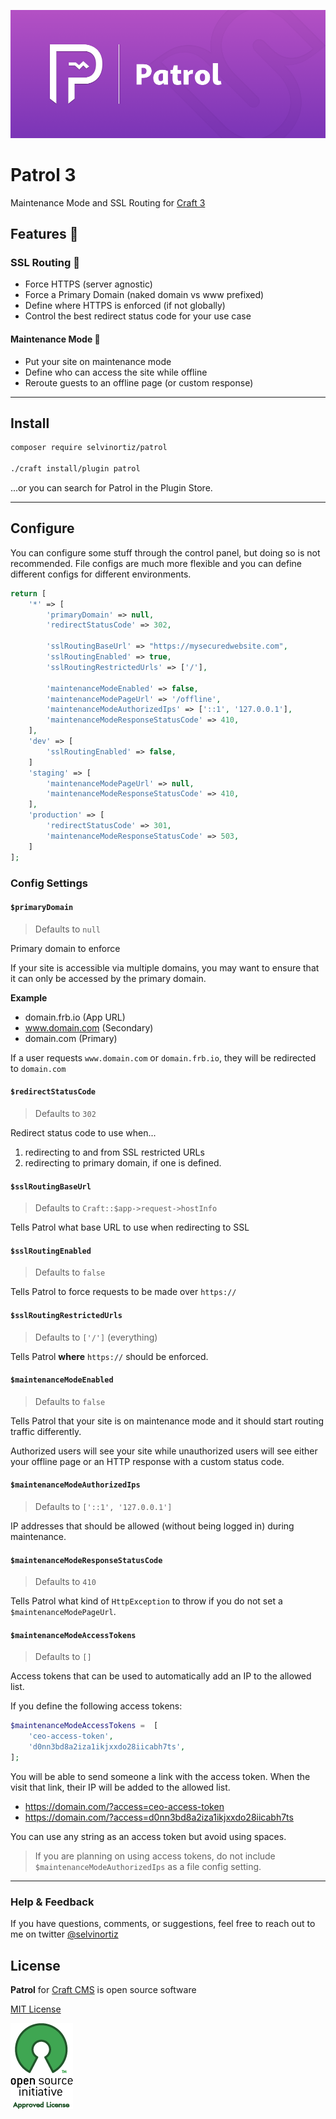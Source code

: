 
![Patrol](resources/img/Patrol3.png)

# Patrol 3
Maintenance Mode and SSL Routing for [Craft 3][craft]

## Features 🚀

### SSL Routing 👮‍
- Force HTTPS (server agnostic)
- Force a Primary Domain (naked domain vs www prefixed)
- Define where HTTPS is enforced (if not globally)
- Control the best redirect status code for your use case

#### Maintenance Mode 🚧
- Put your site on maintenance mode
- Define who can access the site while offline
- Reroute guests to an offline page (or custom response)

---

## Install
```bash
composer require selvinortiz/patrol

./craft install/plugin patrol
```

...or you can search for Patrol in the Plugin Store.

---

## Configure
You can configure some stuff through the control panel, but doing so is not recommended. File configs are much more flexible and you can define different configs for different environments.

```php
return [
    '*' => [
        'primaryDomain' => null,
        'redirectStatusCode' => 302,

        'sslRoutingBaseUrl' => "https://mysecuredwebsite.com",
        'sslRoutingEnabled' => true,
        'sslRoutingRestrictedUrls' => ['/'],

        'maintenanceModeEnabled' => false,
        'maintenanceModePageUrl' => '/offline',
        'maintenanceModeAuthorizedIps' => ['::1', '127.0.0.1'],
        'maintenanceModeResponseStatusCode' => 410,
    ],
    'dev' => [
        'sslRoutingEnabled' => false,
    ]
    'staging' => [
        'maintenanceModePageUrl' => null,
        'maintenanceModeResponseStatusCode' => 410,
    ],
    'production' => [
        'redirectStatusCode' => 301,
        'maintenanceModeResponseStatusCode' => 503,
    ]
];

```

### Config Settings

#### `$primaryDomain`
> Defaults to `null`

Primary domain to enforce

If your site is accessible via multiple domains,
you may want to ensure that it can only be accessed by the primary domain.

**Example**
- domain.frb.io (App URL)
- www.domain.com (Secondary)
- domain.com (Primary)

If a user requests `www.domain.com` or `domain.frb.io`, they will be redirected to `domain.com`

#### `$redirectStatusCode`
> Defaults to `302`

Redirect status code to use when...
1. redirecting to and from SSL restricted URLs
2. redirecting to primary domain, if one is defined.

#### `$sslRoutingBaseUrl`
> Defaults to `Craft::$app->request->hostInfo`

Tells Patrol what base URL to use when redirecting to SSL

#### `$sslRoutingEnabled`
> Defaults to `false`

Tells Patrol to force requests to be made over `https://`

#### `$sslRoutingRestrictedUrls`
> Defaults to `['/']` (everything)

Tells Patrol **where** `https://` should be enforced.

#### `$maintenanceModeEnabled`
> Defaults to `false`

Tells Patrol that your site is on maintenance mode and it should start routing traffic differently.

Authorized users will see your site while unauthorized users will see either your offline page or an HTTP response with a custom status code.

#### `$maintenanceModeAuthorizedIps`
> Defaults to `['::1', '127.0.0.1']`

IP addresses that should be allowed (without being logged in) during maintenance.

#### `$maintenanceModeResponseStatusCode`
> Defaults to `410`

Tells Patrol what kind of `HttpException` to throw if you do not set a `$maintenanceModePageUrl`.

#### `$maintenanceModeAccessTokens`
> Defaults to `[]`

Access tokens that can be used to automatically add an IP to the allowed list.

If you define the following access tokens:
```php
$maintenanceModeAccessTokens =  [
    'ceo-access-token',
    'd0nn3bd8a2iza1ikjxxdo28iicabh7ts',
];
```

You will be able to send someone a link with the access token. When the visit that link, their IP will be added to the allowed list.

- https://domain.com/?access=ceo-access-token
- https://domain.com/?access=d0nn3bd8a2iza1ikjxxdo28iicabh7ts

You can use any string as an access token but avoid using spaces.

> If you are planning on using access tokens, do not include `$maintenanceModeAuthorizedIps` as a file config setting.

---

### Help & Feedback
If you have questions, comments, or suggestions, feel free to reach out to me on twitter [@selvinortiz](https://twitter.com/selvinortiz)

## License
**Patrol** for [Craft CMS][craft] is open source software

[MIT License][mit]

![osi]

[me]:https://selvinortiz.com "Selvin Ortiz"
[mit]:http://opensource.org/licenses/MIT "MIT License"
[osi]:resources/img/osilogo.png "Open Source Initiative"
[love]:resources/img/love.png "Love"
[craft]:http://craftcms.com "Craft 3"
